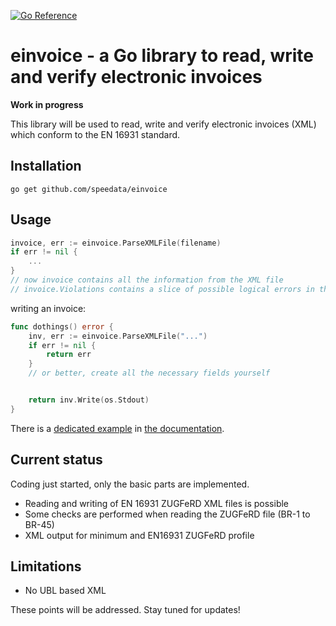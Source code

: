 [![Go Reference](https://pkg.go.dev/badge/github.com/speedata/einvoice.svg)](https://pkg.go.dev/github.com/speedata/einvoice)

# einvoice - a Go library to read, write and verify electronic invoices

**Work in progress**

This library will be used to read, write and verify electronic invoices (XML) which conform to the EN 16931 standard.

## Installation

    go get github.com/speedata/einvoice

## Usage

```go
invoice, err := einvoice.ParseXMLFile(filename)
if err != nil {
	...
}
// now invoice contains all the information from the XML file
// invoice.Violations contains a slice of possible logical errors in the XML file
```

writing an invoice:

```go
func dothings() error {
	inv, err := einvoice.ParseXMLFile("...")
	if err != nil {
		return err
	}
    // or better, create all the necessary fields yourself


	return inv.Write(os.Stdout)
}
```

There is a [dedicated example](https://pkg.go.dev/github.com/speedata/einvoice#example-Invoice.Write) in [the documentation](https://pkg.go.dev/github.com/speedata/einvoice).


## Current status

Coding just started, only the basic parts are implemented.

* Reading and writing of EN 16931 ZUGFeRD XML files is possible
* Some checks are performed when reading the ZUGFeRD file (BR-1 to BR-45)
* XML output for minimum and EN16931 ZUGFeRD profile

## Limitations

* No UBL based XML

These points will be addressed. Stay tuned for updates!

